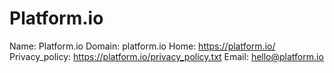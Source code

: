 
# Platform.io

Name: Platform.io
Domain: platform.io
Home: https://platform.io/
Privacy_policy: https://platform.io/privacy_policy.txt
Email: hello@platform.io

